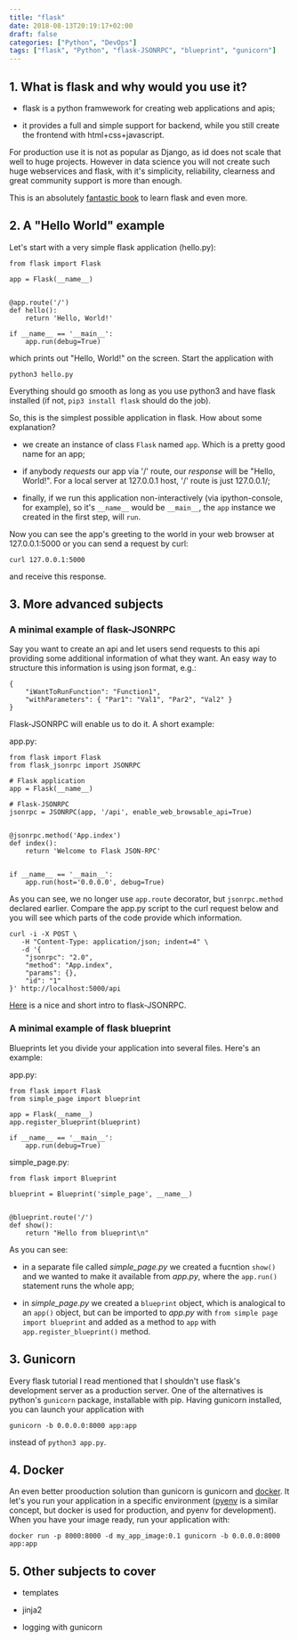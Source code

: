 ```yaml
---
title: "flask"
date: 2018-08-13T20:19:17+02:00
draft: false
categories: ["Python", "DevOps"]
tags: ["flask", "Python", "flask-JSONRPC", "blueprint", "gunicorn"]
---
```


## 1. What is flask and why would you use it?

* flask is a python framwework for creating web applications and apis;

* it provides a full and simple support for backend, while you still create the frontend with html+css+javascript.

For production use it is not as popular as Django, as id does not scale that well to huge projects. However in data science you will not create such huge webservices and flask, with it's simplicity, reliability, clearness and great community support is more than enough.

This is an absolutely [fantastic book](https://www.oreilly.com/library/view/flask-web-development/9781491991725/) to learn flask and even more.

## 2. A "Hello World" example

Let's start with a very simple flask application (hello.py):

```{python}
from flask import Flask

app = Flask(__name__)


@app.route('/')
def hello():
    return 'Hello, World!'

if __name__ == '__main__':
    app.run(debug=True)
```

which prints out "Hello, World!" on the screen. 
Start the application with
```{bash}
python3 hello.py
```

Everything should go smooth as long as you use python3 and have flask installed (if not, `pip3 install flask` should do the job).

So, this is the simplest possible application in flask. How about some explanation?

* we create an instance of class `Flask` named `app`. Which is a pretty good name for an app;

* if anybody *requests* our app via '/' route, our *response* will be "Hello, World!". For a local server at 127.0.0.1 host, '/' route is just 127.0.0.1/;

* finally, if we run this application non-interactively (via ipython-console, for example), so it's `__name__` would be `__main__`, the `app` instance we created in the first step, will `run`.

Now you can see the app's greeting to the world in your web browser at 127.0.0.1:5000 or you can send a request by curl:
```{bash}
curl 127.0.0.1:5000
```
and receive this response.


## 3. More advanced subjects

### A minimal example of flask-JSONRPC

Say you want to create an api and let users send requests to this api providing some additional information of what they want. An easy way to structure this information is using json format, e.g.: 

```
{
    "iWantToRunFunction": "Function1", 
    "withParameters": { "Par1": "Val1", "Par2", "Val2" }
}
```

Flask-JSONRPC will enable us to do it. A short example:

app.py:
```{python}
from flask import Flask
from flask_jsonrpc import JSONRPC

# Flask application
app = Flask(__name__)

# Flask-JSONRPC
jsonrpc = JSONRPC(app, '/api', enable_web_browsable_api=True)


@jsonrpc.method('App.index')
def index():
    return 'Welcome to Flask JSON-RPC'


if __name__ == '__main__':
    app.run(host='0.0.0.0', debug=True)
```

As you can see, we no longer use `app.route` decorator, but `jsonrpc.method` declared earlier. Compare the app.py script to the curl request below and you will see  which parts of the code provide which information.

```{bash}
curl -i -X POST \
   -H "Content-Type: application/json; indent=4" \
   -d '{
    "jsonrpc": "2.0",
    "method": "App.index",
    "params": {},
    "id": "1"
}' http://localhost:5000/api
```

[Here](https://github.com/cenobites/flask-jsonrpc) is a nice and short intro to flask-JSONRPC.

### A minimal example of flask blueprint

Blueprints let you divide your application into several files.
Here's an example:

app.py:
```{python}
from flask import Flask
from simple_page import blueprint

app = Flask(__name__)
app.register_blueprint(blueprint)

if __name__ == '__main__':
    app.run(debug=True)
```

simple_page.py:
```{python}
from flask import Blueprint

blueprint = Blueprint('simple_page', __name__)


@blueprint.route('/')
def show():
    return "Hello from blueprint\n"
```

As you can see:

* in a separate file called *simple_page.py* we created a fucntion `show()` and we wanted to make it available from *app.py*, where the `app.run()` statement runs the whole app;

* in *simple_page.py* we created a `blueprint` object, which is analogical to an `app()` object, but can be imported to *app.py* with `from simple page import blueprint` and added as a method to `app` with `app.register_blueprint()` method.

## 3. Gunicorn

Every flask tutorial I read mentioned that I shouldn't use flask's development server as a production server. One of the alternatives is python's `gunicorn` package, installable with pip. Having gunicorn installed, you can launch your application with

```{bash}
gunicorn -b 0.0.0.0:8000 app:app
```

instead of `python3 app.py`.

## 4. Docker

An even better prooduction solution than gunicorn is gunicorn and [docker](http://tomis9.com/docker). It let's you run your application in a specific environment ([pyenv](http://tomis9.com/pyenv) is a similar concept, but docker is used for production, and pyenv for development). When you have your image ready, run your application with:

```{bash}
docker run -p 8000:8000 -d my_app_image:0.1 gunicorn -b 0.0.0.0:8000 app:app
```

## 5. Other subjects to cover

* templates

* jinja2

* logging with gunicorn

